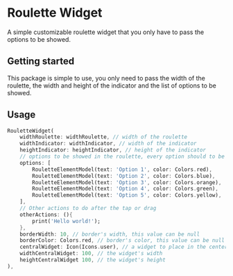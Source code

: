 <!--
This README describes the package. If you publish this package to pub.dev,
this README's contents appear on the landing page for your package.

For information about how to write a good package README, see the guide for
[writing package pages](https://dart.dev/guides/libraries/writing-package-pages).

For general information about developing packages, see the Dart guide for
[creating packages](https://dart.dev/guides/libraries/create-library-packages)
and the Flutter guide for
[developing packages and plugins](https://flutter.dev/developing-packages).
-->
# Roulette Widget

A simple customizable roulette widget that you only have to pass the options to be showed.


## Getting started

This package is simple to use, you only need to pass the width of the roulette, the width and height of the indicator and the list of options to be showed.

## Usage

```dart
RouletteWidget(
    widthRoulette: widthRoulette, // width of the roulette
    widthIndicator: widthIndicator, // width of the indicator
    heightIndicator: heightIndicator, // height of the indicator
    // options to be showed in the roulette, every option should to be of type RouletteElementModel
    options: [
        RouletteElementModel(text: 'Option 1', color: Colors.red),
        RouletteElementModel(text: 'Option 2', color: Colors.blue),
        RouletteElementModel(text: 'Option 3', color: Colors.orange),
        RouletteElementModel(text: 'Option 4', color: Colors.green),
        RouletteElementModel(text: 'Option 5', color: Colors.yellow),
    ],
    // Other actions to do after the tap or drag
    otherActions: (){
        print('Hello world!');
    },
    borderWidth: 10, // border's width, this value can be null
    borderColor: Colors.red, // border's color, this value can be null
    centralWidget: Icon(Icons.user), // a widget to place in the center of the roulette, can be null
    widthCentralWidget: 100, // the widget's width
    heightCentralWidget 100, // the widget's height
),
```
